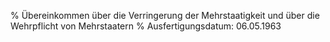% Übereinkommen über die Verringerung der Mehrstaatigkeit und über die Wehrpflicht von Mehrstaatern
% Ausfertigungsdatum: 06.05.1963
 
